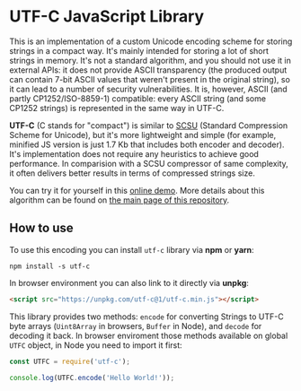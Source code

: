 # UTF-C JavaScript Library

This is an implementation of a custom Unicode encoding scheme for storing strings in a compact way. It's mainly intended for storing a lot of short strings in memory. It's not a standard algorithm, and you should not use it in external APIs: it does not provide ASCII transparency (the produced output can contain 7-bit ASCII values that weren't present in the original string), so it can lead to a number of security vulnerabilities. It is, however, ASCII (and partly CP1252/ISO-8859-1) compatible: every ASCII string (and some CP1252 strings) is represented in the same way in UTF-C.

**UTF-C** (C stands for "compact") is similar to [SCSU](https://en.wikipedia.org/wiki/Standard_Compression_Scheme_for_Unicode) (Standard Compression Scheme for Unicode), but it's more lightweight and simple (for example, minified JS version is just 1.7 Kb that includes both encoder and decoder). It's implementation does not require any heuristics to achieve good performance. In comparision with a SCSU compressor of same complexity, it often delivers better results in terms of compressed strings size.

You can try it for yourself in this [online demo](https://denull.github.io/utf-c/). More details about this algorithm can be found on [the main page of this repository](https://github.com/deNULL/utf-c).

## How to use

To use this encoding you can install `utf-c` library via **npm** or **yarn**:

```
npm install -s utf-c
```

In browser environment you can also link to it directly via **unpkg**:

```html
<script src="https://unpkg.com/utf-c@1/utf-c.min.js"></script>
```

This library provides two methods: `encode` for converting Strings to UTF-C byte arrays (`Uint8Array` in browsers, `Buffer` in Node), and `decode` for decoding it back. In browser enviroment those methods available on global `UTFC` object, in Node you need to import it first:

```js
const UTFC = require('utf-c');

console.log(UTFC.encode('Hello World!'));
```